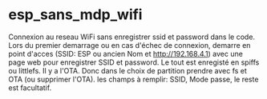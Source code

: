 # esp_sans_mdp_wifi
Connexion au reseau WiFi sans enregistrer ssid et password dans le code.
Lors du premier demarrage ou en cas d'échec de connexion, demarre en point d'acces (SSID: ESP ou ancien Nom et http://192.168.4.1) avec une page web pour enregistrer SSID et password.
Le tout est enregisté en spiffs ou littlefs.
Il y a l'OTA.
Donc dans le choix de partition prendre avec fs et OTA (ou supprimer l'OTA).
les champs à remplir: SSID, Mode passe, le reste est facultatif.

